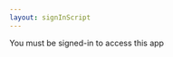 ```yaml
---
layout: signInScript
---
```

<p id="demo">You must be signed-in to access this app</p>
<p id="id" style="display: none;"></p>
<div id= "form" style="display: none;">
  Phone number: <a href ="../mycontacts" target="_blank">View your contacts here</a><textarea id="phone" placeholder="Multiple contacts can entered separated by a space or , inbetween them"></textarea>
  SMS Message: <textarea type="text" id="say"></textarea>
<br><br>
<button id= "btn" onclick="myFunction(document.getElementById('phone').value,document.getElementById('say').value);">Send</button>
</div>
<div class="my-signin"></div>
<a class="signout" onclick="signOut();" style="display: none;">Sign out</a>

<script>
//code for google sign-in
function onSuccess(googleUser) {
    $(".my-signin").hide();
    document.getElementById("form").style.display = "initial";
    $(".signout").show();
     //display user details
     var profile = googleUser.getBasicProfile();
     $("#demo").text("Welcome "+ profile.getName()+ " ("+profile.getEmail()+")");
     console.log('Logged in as: ' + profile.getName()+ " "+profile.getEmail());
    //get firebase token using email id
    var url= "https://script.google.com/macros/s/AKfycbzt9Hbl-fc3wM-xQU_EkqvYKFmSwLX2m9HJdZv75IR6T06OBxw/exec?mail="+profile.getEmail();
 var xmlHttp = new XMLHttpRequest();
    xmlHttp.onreadystatechange = function() {
        if (xmlHttp.readyState == 4 && xmlHttp.status == 200)
           $("#id").text(xmlHttp.responseText);
    }
    xmlHttp.open("GET", url, true); // true for asynchronous 
    xmlHttp.send(null);
    //end firebase token retrieval
    }
    function onFailure(error) {
      console.log(error);
    }
    function renderButton() {
      gapi.signin2.render('my-signin2', {
        'scope': 'profile email',
        'width': 240,
        'height': 50,
        'longtitle': true,
        'theme': 'dark',
        'onsuccess': onSuccess,
        'onfailure': onFailure
      });
    }
 //google signout
 function signOut() {
    var auth2 = gapi.auth2.getAuthInstance();
    auth2.signOut().then(function () {
    console.log('User signed out.');
    location.reload();
    });
  }
//send sms
function myFunction(phone,say) {
  phone = phone.replace(/\n/g, "',");
  var id= $("#id").text();
  if (id==="noToken"){
     $("#demo").("You haven't installed/registered Net2SMS app. Kindly install the app from <a href='https://drive.google.com/open?id=1BY9HzqFtTCpjGMbcnoll6L_kNEWpmKcf'>here</a> to use this online SMS feature.");
    return;
    }
//change button state
 $("#btn").text("Sending...");
 
//make call to script
  fetch("https://t.orthosam.com/send.php?phone="+phone+"&say="+say+"&id="+id)
  .then(function(data) {
    // Here you get the data
    $("#form").hide();
    $("#demo").html("Sent. <a href='javascript:location.reload();' id='reload'>Send another message</a>");
    console.log(data);
    })
  .catch(function(error) {
    // If there is any error
    $("#demo").html("Server error. Try again");
    console.log(error);
  });
}
//send sms end
</script>
